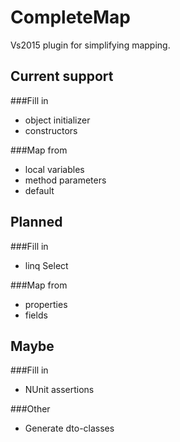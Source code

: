 # CompleteMap
Vs2015 plugin for simplifying mapping.

## Current support

###Fill in 
  * object initializer
  * constructors

###Map from
  * local variables
  * method parameters
  * default
  

## Planned

###Fill in 
  * linq Select

###Map from
  * properties
  * fields
  
## Maybe

###Fill in 
  * NUnit assertions

###Other
  * Generate dto-classes
